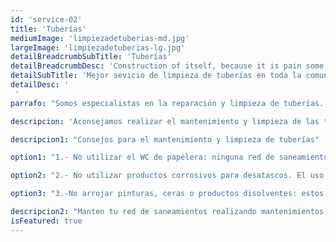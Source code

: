```yaml
---
id: 'service-02'
title: 'Tuberías'
mediumImage: 'limpiezadetuberias-md.jpg'
largeImage: 'limpiezadetuberias-lg.jpg'
detailBreadcrumbSubTitle: 'Tuberías'
detailBreadcrumbDesc: 'Construction of itself, because it is pain some proper style design occur are pleasure'
detailSubTitle: 'Mejor sevicio de limpieza de tuberías en toda la comunidad de Madrid con inspección con cámara gratuita al finalizar la misma'
detailDesc: '
 '
parrafo: "Somos especialistas en la reparación y limpieza de tuberías. Acudimos urgentemente para solucionar el problema en el menor tiempo posible las 24 horas del día."

descripcion: 'Aconsejamos realizar el mantenimiento y limpieza de las tuberías con frecuencia de al menos una vez al año, para evitar el deterioro o rotura de la tuberías en el peor de los casos, un mal uso o mal cuidados de las tuberías como incidencia leve puede ocasionar atascos produciendo malos olores o impedir que el agua siga su curso natural. El mantenimiento y la limpieza de tuberías es lo mas importante tras una correcta instalación de estas. Si se realiza un mantenimiento y limpieza de las tuberías adecuadamente y frecuentemente evitaremos disgustos causados inundaciones, desbordamientos de los desechos por los WC, humedades, malos olores, entre otras muchas incidencias que pueden suponer un gasto económico elevado.'

descripcion1: "Consejos para el mantenimiento y limpieza de tuberías"

option1: "1.- No utilizar el WC de papelera: ninguna red de saneamientos debe de ser utilizada como papelera. Verter plásticos, papeles, utensilios para la higiene femenina ( tampones, compresas, etc…), gomas, bastoncillos u hojas de afeitar entre otras muchas cosas que se tiran, esta totalmente contraindicado si no se quiere producir un atasco o rotura en las bajantes o saneamientos."

option2: "2.- No utilizar productos corrosivos para desatascos. El uso de productos de fuerte corrosión esta muy demandado por el público, pero es totalmente negativo para la red de saneamientos, ya que pueden causar deterioro y destruir las tuberías y bajantes."

option3: "3.-No arrojar pinturas, ceras o productos disolventes: estos productos deterioran las tuberías. Estos productos se adhieren en la pared de las tuberías, provocando el cúmulo y provocar un atasco. "

descripcion2: "Manten tu red de saneamientos realizando mantenimientos esporádicos y limpieza de las tuberías. Llámanos y te daremos presupuesto GRATIS y sin compromiso."
isFeatured: true
---
```

